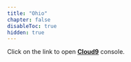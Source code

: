 ```yaml
---
title: "Ohio"
chapter: false
disableToc: true
hidden: true
---
```


Click on the link to open <b>[Cloud9]</b> console.

[Cloud9]: https://us-west-2.console.aws.amazon.com/cloud9/home?region=us-east-2